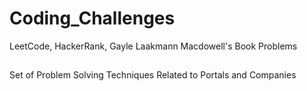 # Coding_Challenges
LeetCode, HackerRank, Gayle Laakmann Macdowell's Book Problems
##
Set of Problem Solving Techniques Related to Portals and Companies
